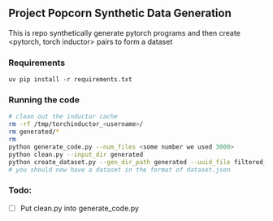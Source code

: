 ## Project Popcorn Synthetic Data Generation

This is repo synthetically generate pytorch programs and then create <pytorch, torch inductor> pairs to form a dataset

### Requirements

```
uv pip install -r requirements.txt
```

### Running the code

```bash
# clean out the inductor cache
rm -rf /tmp/torchinductor_<username>/
rm generated/*
rm 
python generate_code.py --num_files <some number we used 3000>
python clean.py --input_dir generated
python create_dataset.py --gen_dir_path generated --uuid_file filtered_uuids.json
# you should now have a dataset in the format of dataset.json
```

### Todo:
- [ ] Put clean.py into generate_code.py
